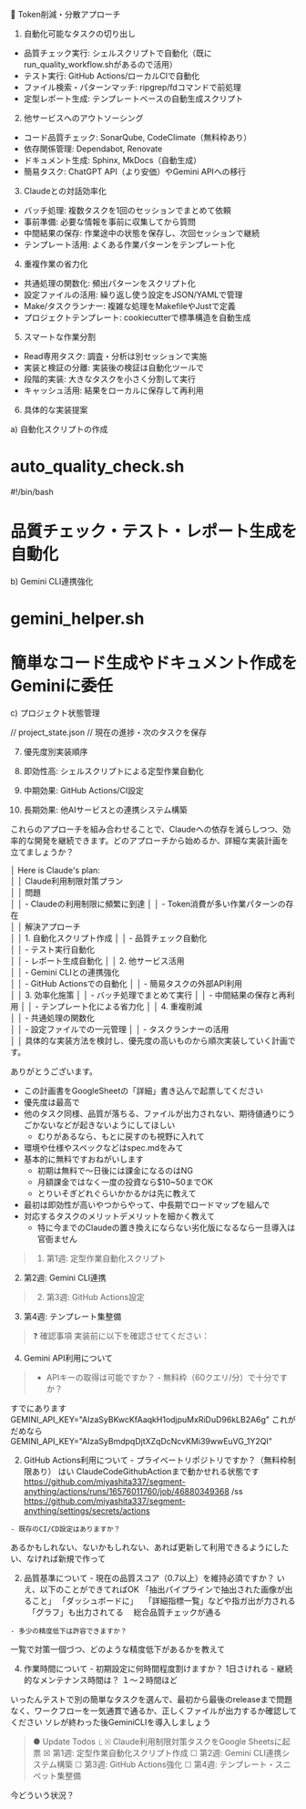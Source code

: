 
 🎯 Token削減・分散アプローチ

  1. 自動化可能なタスクの切り出し

  - 品質チェック実行: シェルスクリプトで自動化（既にrun_quality_workflow.shがあるので活用）
  - テスト実行: GitHub Actions/ローカルCIで自動化
  - ファイル検索・パターンマッチ: ripgrep/fdコマンドで前処理
  - 定型レポート生成: テンプレートベースの自動生成スクリプト

  2. 他サービスへのアウトソーシング

  - コード品質チェック: SonarQube, CodeClimate（無料枠あり）
  - 依存関係管理: Dependabot, Renovate
  - ドキュメント生成: Sphinx, MkDocs（自動生成）
  - 簡易タスク: ChatGPT API（より安価）やGemini APIへの移行

  3. Claudeとの対話効率化

  - バッチ処理: 複数タスクを1回のセッションでまとめて依頼
  - 事前準備: 必要な情報を事前に収集してから質問
  - 中間結果の保存: 作業途中の状態を保存し、次回セッションで継続
  - テンプレート活用: よくある作業パターンをテンプレート化

  4. 重複作業の省力化

  - 共通処理の関数化: 頻出パターンをスクリプト化
  - 設定ファイルの活用: 繰り返し使う設定をJSON/YAMLで管理
  - Make/タスクランナー: 複雑な処理をMakefileやJustで定義
  - プロジェクトテンプレート: cookiecutterで標準構造を自動生成

  5. スマートな作業分割

  - Read専用タスク: 調査・分析は別セッションで実施
  - 実装と検証の分離: 実装後の検証は自動化ツールで
  - 段階的実装: 大きなタスクを小さく分割して実行
  - キャッシュ活用: 結果をローカルに保存して再利用

  6. 具体的な実装提案

  a) 自動化スクリプトの作成

  # auto_quality_check.sh
  #!/bin/bash
  # 品質チェック・テスト・レポート生成を自動化

  b) Gemini CLI連携強化

  # gemini_helper.sh
  # 簡単なコード生成やドキュメント作成をGeminiに委任

  c) プロジェクト状態管理

  // project_state.json
  // 現在の進捗・次のタスクを保存

  7. 優先度別実装順序

  8. 即効性高: シェルスクリプトによる定型作業自動化
  9. 中期効果: GitHub Actions/CI設定
  10. 長期効果: 他AIサービスとの連携システム構築

  これらのアプローチを組み合わせることで、Claudeへの依存を減らしつつ、効率的な開発を継続できます。どのアプローチから始めるか、詳細な実装計画を      
  立てましょうか？




│ Here is Claude's plan:     
│ │ Claude利用制限対策プラン  
│ │ 問題  
│ │ - Claudeの利用制限に頻繁に到達 
│ │ - Token消費が多い作業パターンの存在   
│ │ 解決アプローチ    
│ │ 1. 自動化スクリプト作成
│ │   - 品質チェック自動化   
│ │   - テスト実行自動化    
│ │   - レポート生成自動化
│ │ 2. 他サービス活用     
│ │   - Gemini CLIとの連携強化    
│ │   - GitHub Actionsでの自動化 
│ │   - 簡易タスクの外部API利用      
│ │ 3. 効率化施策
│ │   - バッチ処理でまとめて実行 
│ │   - 中間結果の保存と再利用 
│ │   - テンプレート化による省力化
│ │ 4. 重複削減  
│ │   - 共通処理の関数化            
│ │   - 設定ファイルでの一元管理
│ │   - タスクランナーの活用  
│ │ 具体的な実装方法を検討し、優先度の高いものから順次実装していく計画です。

ありがとうございます。
* この計画書をGoogleSheetの「詳細」書き込んで起票してください
* 優先度は最高で
* 他のタスク同様、品質が落ちる、ファイルが出力されない、期待値通りにうごかないなどが起きないようにしてほしい
	* むりがあるなら、もとに戻すのも視野に入れて
* 環境や仕様やスペックなどはspec.mdをみて
* 基本的に無料ですおねがいします
	* 初期は無料で〜日後には課金になるのはNG
	* 月額課金ではなく一度の投資なら$10~50までOK
	* とりいそぎどれぐらいかかるかは先に教えて
* 最初は即効性が高いやつからやって、中長期でロードマップを組んで
* 対応するタスクのメリットデメリットを細かく教えて
	* 特に今までのClaudeの置き換えにならない劣化版になるなら一旦導入は官衙ません



>  1. 第1週: 定型作業自動化スクリプト
  2. 第2週: Gemini CLI連携
>  2. 第3週: GitHub Actions設定
  3. 第4週: テンプレート集整備
>  ❓ 確認事項
  実装前に以下を確認させてください：
  4. Gemini API利用について
>    - APIキーの取得は可能ですか？
    - 無料枠（60クエリ/分）で十分ですか？


すでにあります
GEMINI_API_KEY="AIzaSyBKwcKfAaqkH1odjpuMxRiDuD96kLB2A6g"
これがだめなら
GEMINI_API_KEY="AIzaSyBmdpqDjtXZqDcNcvKMi39wwEuVG_1Y2QI"

  
  2. GitHub Actions利用について
    - プライベートリポジトリですか？（無料枠制限あり）
はい ClaudeCodeGithubActionまで動かせれる状態です
https://github.com/miyashita337/segment-anything/actions/runs/16576011760/job/46880349368
/ss  
https://github.com/miyashita337/segment-anything/settings/secrets/actions


    - 既存のCI/CD設定はありますか？
あるかもしれない、ないかもしれない、あれば更新して利用できるようにしたい、なければ新規で作って

  2. 品質基準について
    - 現在の品質スコア（0.7以上）を維持必須ですか？
いえ、以下のことができてればOK
「抽出パイプラインで抽出された画像が出ること」
「ダッシュボードに」
　「詳細指標一覧」などや指ガ出が力される
　「グラフ」も出力されてる
　総合品質チェックが通る


    - 多少の精度低下は許容できますか？
一覧で対策一個づつ、どのような精度低下があるかを教えて

  4. 作業時間について
    - 初期設定に何時間程度割けますか？
1日さけれる
    - 継続的なメンテナンス時間は？
１〜２時間ほど



いったんテストで別の簡単なタスクを選んで、最初から最後のreleaseまで問題なく、ワークフローを一気通貫で通るか、正しくファイルが出力するか確認してください
ソレが終わった後GeminiCLIを導入しましょう

  >● Update Todos
  ⎿  ☒ Claude利用制限対策タスクをGoogle Sheetsに起票
     ☒ 第1週: 定型作業自動化スクリプト作成
     ☐ 第2週: Gemini CLI連携システム構築
     ☐ 第3週: GitHub Actions強化
     ☐ 第4週: テンプレート・スニペット集整備

今どういう状況？